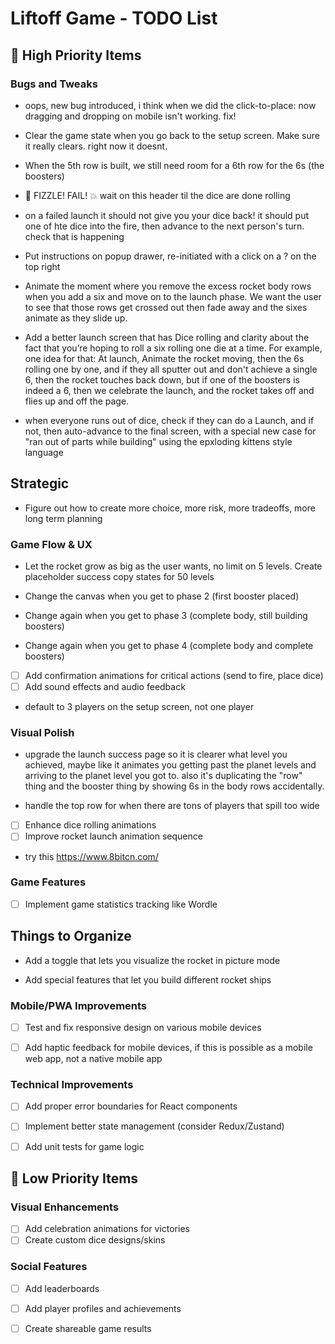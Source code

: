 # Liftoff Game - TODO List

## 🎯 High Priority Items

### Bugs and Tweaks

- oops, new bug introduced, i think when we did the click-to-place: now dragging and dropping on mobile isn't working. fix!

- Clear the game state when you go back to the setup screen. Make sure it really clears. right now it doesnt.


- When the 5th row is built, we still need room for a 6th row for the 6s (the boosters)

- 💨 FIZZLE! FAIL! 💥 wait on this header til the dice are done rolling


- on a failed launch it should not give you your dice back! it should put one of hte dice into the fire, then advance to the next person's turn. check that is happening

- Put instructions on popup drawer, re-initiated with a click on a ? on the top right

- Animate the moment where you remove the excess rocket body rows when you add a six and move on to the launch phase. We want the user to see that those rows get crossed out then fade away and the sixes animate as they slide  up. 

- Add a better launch screen that has Dice rolling and clarity about the fact that you’re hoping to roll a six rolling one die at a time.  For example, one idea for that: At launch, Animate the rocket moving, then the 6s rolling one by one, and if they all sputter out and don't achieve a single 6, then the rocket touches back down, but if one of the boosters is indeed a 6, then we celebrate the launch, and the rocket takes off and flies up and off the page. 

- when everyone runs out of dice, check if they can do a Launch, and if not, then auto-advance to the final screen, with a special new case for "ran out of parts while building" using the epxloding kittens style language


## Strategic

- Figure out how to create more choice, more risk, more tradeoffs, more long term planning


### Game Flow & UX

- Let the rocket grow as big as the user wants, no limit on 5 levels. Create placeholder success copy states for 50 levels


- Change the canvas when you get to phase 2 (first booster placed)
- Change again when you get to phase 3 (complete body, still building boosters)
- Change again when you get to phase 4 (complete body and complete boosters)


- [ ] Add confirmation animations for critical actions (send to fire, place dice)
- [ ] Add sound effects and audio feedback
- default to 3 players on the setup screen, not one player

### Visual Polish


- upgrade the launch success page so it is clearer what level you achieved, maybe like it animates you getting past the planet levels and arriving to the planet level you got to. also it's duplicating the "row" thing and the booster thing by showing 6s in the body rows accidentally.

- handle the top row for when there are tons of players that spill too wide

- [ ] Enhance dice rolling animations
- [ ] Improve rocket launch animation sequence

- try this https://www.8bitcn.com/



### Game Features
- [ ] Implement game statistics tracking like Wordle



## Things to Organize


- Add a toggle that lets you visualize the rocket in picture mode

- Add special features that let you build different rocket ships



### Mobile/PWA Improvements

- [ ] Test and fix responsive design on various mobile devices
- [ ] Add haptic feedback for mobile devices, if this is possible as a mobile web app, not a native mobile app




### Technical Improvements
- [ ] Add proper error boundaries for React components
- [ ] Implement better state management (consider Redux/Zustand)
- [ ] Add unit tests for game logic



## 🎨 Low Priority Items

### Visual Enhancements
- [ ] Add celebration animations for victories
- [ ] Create custom dice designs/skins

### Social Features
- [ ] Add leaderboards
- [ ] Add player profiles and achievements
- [ ] Create shareable game results



